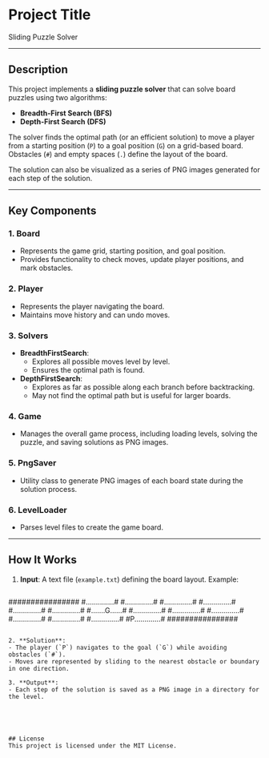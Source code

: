 # Project Title

Sliding Puzzle Solver

---

## Description

This project implements a **sliding puzzle solver** that can solve board puzzles using two algorithms:

- **Breadth-First Search (BFS)**
- **Depth-First Search (DFS)**

The solver finds the optimal path (or an efficient solution) to move a player from a starting position (`P`) to a goal position (`G`) on a grid-based board. Obstacles (`#`) and empty spaces (`.`) define the layout of the board.

The solution can also be visualized as a series of PNG images generated for each step of the solution.

---

## Key Components

### 1. **Board**
- Represents the game grid, starting position, and goal position.
- Provides functionality to check moves, update player positions, and mark obstacles.

### 2. **Player**
- Represents the player navigating the board.
- Maintains move history and can undo moves.

### 3. **Solvers**
- **BreadthFirstSearch**:
  - Explores all possible moves level by level.
  - Ensures the optimal path is found.
- **DepthFirstSearch**:
  - Explores as far as possible along each branch before backtracking.
  - May not find the optimal path but is useful for larger boards.

### 4. **Game**
- Manages the overall game process, including loading levels, solving the puzzle, and saving solutions as PNG images.

### 5. **PngSaver**
- Utility class to generate PNG images of each board state during the solution process.

### 6. **LevelLoader**
- Parses level files to create the game board.

---

## How It Works

1. **Input**: A text file (`example.txt`) defining the board layout. Example:
   ```
################
#..............#
#..............#
#..............#
#..............#
#..............#
#..............#
#.......G......#
#..............#
#..............#
#..............#
#..............#
#..............#
#..............#
#P.............#
################
   ```

2. **Solution**:
   - The player (`P`) navigates to the goal (`G`) while avoiding obstacles (`#`).
   - Moves are represented by sliding to the nearest obstacle or boundary in one direction.

3. **Output**:
   - Each step of the solution is saved as a PNG image in a directory for the level.





## License
This project is licensed under the MIT License.

